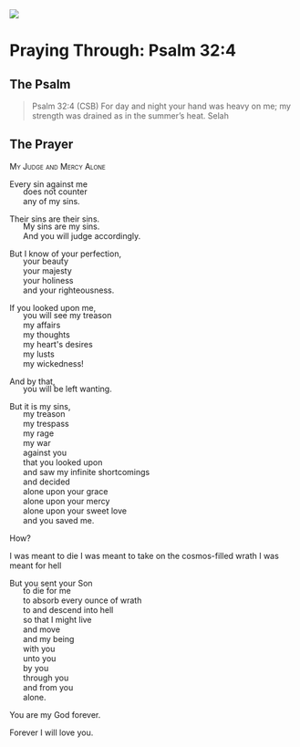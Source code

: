 <img class="intro-right" src="/images/art-paris-psalter.jpg">

<style>
  li {list-style-type: none;}
  p + ul {
    margin-top: -18px;
}
</style>

# Praying Through: Psalm 32:4

## The Psalm

>Psalm 32:4 (CSB)   For day and night your hand was heavy on me; my strength was drained as in the summer’s heat. Selah

## The Prayer

<div style="font-variant: small-caps;">My Judge and Mercy Alone</div>

Every sin against me
* does not counter
* any of my sins.
 
Their sins are their sins.
* My sins are my sins.
* And you will judge accordingly.

But I know of your perfection,
* your beauty
* your majesty
* your holiness
* and your righteousness.
 
If you looked upon me,
* you will see my treason
* my affairs
* my thoughts
* my heart's desires
* my lusts
* my wickedness!
 
And by that,
* you will be left wanting.
 
But it is my sins,
* my treason
* my trespass
* my rage
* my war
* against you
* that you looked upon
* and saw my infinite shortcomings
* and decided
* alone upon your grace
* alone upon your mercy
* alone upon your sweet love
* and you saved me.
 
How?

I was meant to die
I was meant to take on the cosmos-filled wrath
I was meant for hell

But you sent your Son
* to die for me
* to absorb every ounce of wrath
* to and descend into hell
* so that I might live
* and move
* and my being 
* with you
* unto you
* by you
* through you
* and from you
* alone.
 
You are my God forever.

Forever I will love you.
